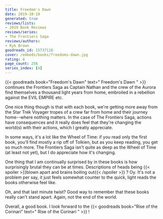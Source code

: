 ```yaml
---
title: Freedom's Dawn
date: 2019-10-10
generated: true
reviews/lists:
- 2019 Book Reviews
reviews/series:
- The Frontiers Saga
reviews/authors:
- Ryk Brown
goodreads_id: 15737118
cover: /embeds/books/freedoms-dawn.jpg
rating: 4
page_count: 256
series_index: [4]
---
```

{{< goodreads book="Freedom's Dawn" text=" Freedom's Dawn " >}} continues the Frontiers Saga as Captain Nathan and the crew of the Aurora find themselves a thousand light years from home, embroiled in a rebellion against the EVIL EMPIRE etc.  

One nice thing though is that with each book, we're getting more away from the Star Trek Voyager tropes of a crew far from home and their journey home--where nothing matters. In the case of The Frontiers Saga, actions have consequences and it really does feel that they're changing the world(s) with their actions, which I greatly appreciate.  

<!--more-->

In some ways, it's a lot like the Wheel of Time: if you read only the first book, you'll find mostly a rip off of Tolkien, but as you keep reading, you get so much more. The Frontiers Saga isn't quite as deep as the Wheel of Time (at least not yet), but I do appreciate how it's changing.  

One thing that I am continually surprised by in these books is how surprisingly brutal they can be at times. Descriptions of heads being  {{< spoiler >}}blown apart and brains boiling out{{< /spoiler >}}  ? Oy. It's not a problem per say, it just feels somewhat counter to the quick, light reads the books otherwise feel like.  

Oh, and that last minute twist? Good way to remember that these books really can't stand apart. Again, not the end of the world.  

Overall, a good book. I look forward to the {{< goodreads book="Rise of the Corinari" text=" Rise of the Corinari " >}} !